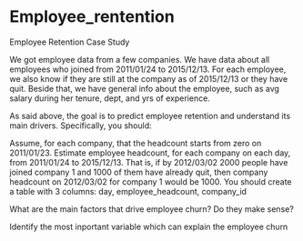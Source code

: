# Employee_rentention
Employee Retention Case Study

We got employee data from a few companies. We have data about all employees who joined from 2011/01/24 to 2015/12/13. For each employee, we also know if they are still at the company as of 2015/12/13 or they have quit. Beside that, we have general info about the employee, such as avg salary during her tenure, dept, and yrs of experience.

As said above, the goal is to predict employee retention and understand its main drivers. Specifically, you should:


Assume, for each company, that the headcount starts from zero on 2011/01/23. Estimate employee headcount, for each company on each day, from 2011/01/24 to 2015/12/13. That is, if by 2012/03/02 2000 people have joined company 1 and 1000 of them have already quit, then company headcount on 2012/03/02 for company 1 would be 1000. You should create a table with 3 columns: day, employee_headcount, company_id


What are the main factors that drive employee churn? Do they make sense? 

Identify the most inportant variable which can explain the employee churn
